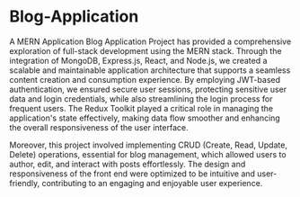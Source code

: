 # Blog-Application
A MERN Application
Blog Application Project has provided a comprehensive exploration of full-stack 
development using the MERN stack. Through the integration of MongoDB, Express.js, React, 
and Node.js, we created a scalable and maintainable application architecture that supports a 
seamless content creation and consumption experience. By employing JWT-based 
authentication, we ensured secure user sessions, protecting sensitive user data and login 
credentials, while also streamlining the login process for frequent users. The Redux Toolkit 
played a critical role in managing the application's state effectively, making data flow smoother 
and enhancing the overall responsiveness of the user interface. 



Moreover, this project involved implementing CRUD (Create, Read, Update, Delete) 
operations, essential for blog management, which allowed users to author, edit, and interact 
with posts effortlessly. The design and responsiveness of the front end were optimized to be 
intuitive and user-friendly, contributing to an engaging and enjoyable user experience. 
